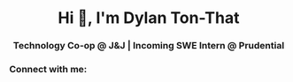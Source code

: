 <h1 align="center">Hi 👋, I'm Dylan Ton-That</h1>
<h3 align="center">Technology Co-op @ J&J | Incoming SWE Intern @ Prudential</h3>

<h3 align="left">Connect with me:</h3>
<p align="left">
</p>
